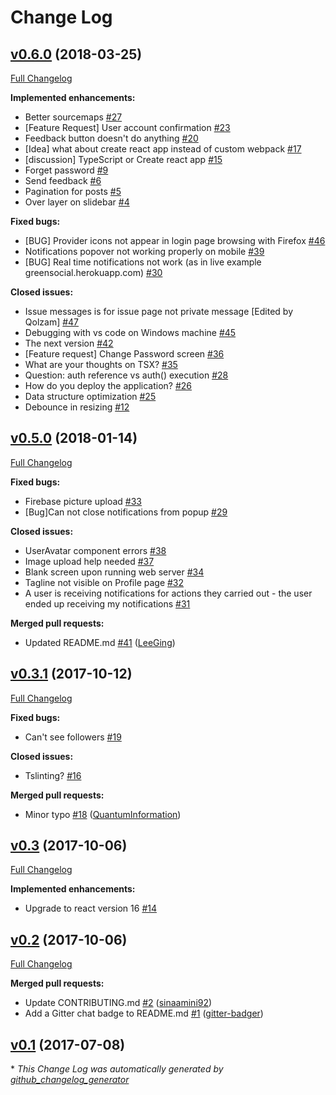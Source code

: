 # Change Log

## [v0.6.0](https://github.com/Qolzam/react-social-network/tree/v0.6.0) (2018-03-25)
[Full Changelog](https://github.com/Qolzam/react-social-network/compare/v0.5.0...v0.6.0)

**Implemented enhancements:**

- Better sourcemaps [\#27](https://github.com/Qolzam/react-social-network/issues/27)
- \[Feature Request\] User account confirmation [\#23](https://github.com/Qolzam/react-social-network/issues/23)
- Feedback button doesn't do anything [\#20](https://github.com/Qolzam/react-social-network/issues/20)
- \[Idea\] what about create react app instead of custom webpack [\#17](https://github.com/Qolzam/react-social-network/issues/17)
- \[discussion\] TypeScript or Create react app [\#15](https://github.com/Qolzam/react-social-network/issues/15)
- Forget password [\#9](https://github.com/Qolzam/react-social-network/issues/9)
- Send feedback [\#6](https://github.com/Qolzam/react-social-network/issues/6)
- Pagination for posts [\#5](https://github.com/Qolzam/react-social-network/issues/5)
- Over layer on slidebar [\#4](https://github.com/Qolzam/react-social-network/issues/4)

**Fixed bugs:**

- \[BUG\] Provider icons not appear in login page browsing with Firefox [\#46](https://github.com/Qolzam/react-social-network/issues/46)
- Notifications popover not working properly on mobile [\#39](https://github.com/Qolzam/react-social-network/issues/39)
- \[BUG\] Real time notifications not work \(as in live example greensocial.herokuapp.com\) [\#30](https://github.com/Qolzam/react-social-network/issues/30)

**Closed issues:**

- Issue messages is for issue page not private message \[Edited by Qolzam\] [\#47](https://github.com/Qolzam/react-social-network/issues/47)
- Debugging with vs code on Windows machine  [\#45](https://github.com/Qolzam/react-social-network/issues/45)
- The next version [\#42](https://github.com/Qolzam/react-social-network/issues/42)
- \[Feature request\] Change Password screen [\#36](https://github.com/Qolzam/react-social-network/issues/36)
- What are your thoughts on TSX? [\#35](https://github.com/Qolzam/react-social-network/issues/35)
- Question: auth reference vs auth\(\) execution [\#28](https://github.com/Qolzam/react-social-network/issues/28)
- How do you deploy the application? [\#26](https://github.com/Qolzam/react-social-network/issues/26)
- Data structure optimization  [\#25](https://github.com/Qolzam/react-social-network/issues/25)
- Debounce in resizing [\#12](https://github.com/Qolzam/react-social-network/issues/12)

## [v0.5.0](https://github.com/Qolzam/react-social-network/tree/v0.5.0) (2018-01-14)
[Full Changelog](https://github.com/Qolzam/react-social-network/compare/v0.3.1...v0.5.0)

**Fixed bugs:**

- Firebase picture upload [\#33](https://github.com/Qolzam/react-social-network/issues/33)
- \[Bug\]Can not close notifications from popup [\#29](https://github.com/Qolzam/react-social-network/issues/29)

**Closed issues:**

- UserAvatar component errors [\#38](https://github.com/Qolzam/react-social-network/issues/38)
- Image upload help needed [\#37](https://github.com/Qolzam/react-social-network/issues/37)
- Blank screen upon running web server [\#34](https://github.com/Qolzam/react-social-network/issues/34)
- Tagline not visible on Profile page [\#32](https://github.com/Qolzam/react-social-network/issues/32)
- A user is receiving notifications for actions they carried out - the user ended up receiving my notifications [\#31](https://github.com/Qolzam/react-social-network/issues/31)

**Merged pull requests:**

- Updated README.md [\#41](https://github.com/Qolzam/react-social-network/pull/41) ([LeeGing](https://github.com/LeeGing))

## [v0.3.1](https://github.com/Qolzam/react-social-network/tree/v0.3.1) (2017-10-12)
[Full Changelog](https://github.com/Qolzam/react-social-network/compare/v0.3...v0.3.1)

**Fixed bugs:**

- Can't see followers [\#19](https://github.com/Qolzam/react-social-network/issues/19)

**Closed issues:**

- Tslinting? [\#16](https://github.com/Qolzam/react-social-network/issues/16)

**Merged pull requests:**

- Minor typo [\#18](https://github.com/Qolzam/react-social-network/pull/18) ([QuantumInformation](https://github.com/QuantumInformation))

## [v0.3](https://github.com/Qolzam/react-social-network/tree/v0.3) (2017-10-06)
[Full Changelog](https://github.com/Qolzam/react-social-network/compare/v0.2...v0.3)

**Implemented enhancements:**

- Upgrade to react version 16 [\#14](https://github.com/Qolzam/react-social-network/issues/14)

## [v0.2](https://github.com/Qolzam/react-social-network/tree/v0.2) (2017-10-06)
[Full Changelog](https://github.com/Qolzam/react-social-network/compare/v0.1...v0.2)

**Merged pull requests:**

- Update CONTRIBUTING.md [\#2](https://github.com/Qolzam/react-social-network/pull/2) ([sinaamini92](https://github.com/sinaamini92))
- Add a Gitter chat badge to README.md [\#1](https://github.com/Qolzam/react-social-network/pull/1) ([gitter-badger](https://github.com/gitter-badger))

## [v0.1](https://github.com/Qolzam/react-social-network/tree/v0.1) (2017-07-08)


\* *This Change Log was automatically generated by [github_changelog_generator](https://github.com/skywinder/Github-Changelog-Generator)*
